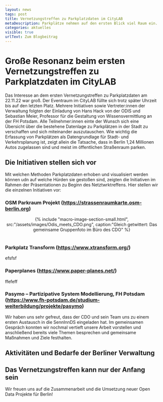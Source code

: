 ```yaml
---
layout: news
tags: post
title: Vernetzungstreffen zu Parkplatzdaten im CityLAB
metaDescription: Parkplätze nehmen auf den ersten Blick viel Raum ein. Doch wie können Parkplatzdaten erfasst und genutzt werden? Um sich diesen Fragestellungen zu nähern fand ein erstes Vernetzungstreffen zwischen verschiedenen Initiativen und Vertreter:innen der Berliner Verwaltung statt.
categories: aktuelles
visible: true
urlText: Zum Blogbeitrag
---
```

# Große Resonanz beim ersten Vernetzungstreffen zu Parkplatzdaten im CityLAB

Das Interesse an dem ersten Vernetzungstreffen zu Parkplatzdaten am 22.11.22 war groß. Der Eventraum im CityLAB füllte sich trotz später Uhrzeit bis auf den letzten Platz. Mehrere Initiativen sowie Vertreter:innen der Verwaltung folgten der Einladung von Hans Hack von der ODIS und Sebastian Meier, Professor für die Gestaltung von Wissensvermittlung an der FH Potsdam. Alle Teilnehmer:innen einte der Wunsch sich eine Übersicht über die bestehene Datenlage zu Parkplätzen in der Stadt zu verschaffen und sich miteinander auszutauschen. Wie wichtig die Erfassung von Parkplätzen als Datengrundlage für Stadt- und Verkehrsplanung ist, zeigt allein die Tatsache, dass in Berlin 1,24 Millionen Autos zugelassen sind und meist im öffentlichen Straßenraum parken. 

## Die Initiativen stellen sich vor

Mit welchen Methoden Parkplatzdaten erhoben und visualisiert werden können udn auf welche Hürden sie gestoßen sind, zeigten die Initiativen im Rahmen der Präsentationen zu Beginn des Netztwrktreffens. Hier stellen wir die einzelnen Initiativen vor:


### OSM Parkraum Projekt (https://strassenraumkarte.osm-berlin.org)
<center>
{% include "macro-image-section-small.html", src:"/assets/images/Odis_meets_CDO.png",  caption:"Gleich getwittert: Das gemeinsame Gruppenfoto im Büro des CDO" %}
</center>
<br>

### Parkplatz Transform (https://www.xtransform.org/)

efsfsf


### Paperplanes (https://www.paper-planes.net/)

ffefeff

### Pasymo – Partizipative System Modellierung, FH Potsdam (https://www.fh-potsdam.de/studium-weiterbildung/projekte/pasymo)

Wir haben uns sehr gefreut, dass der CDO und sein Team uns zu einem ersten Austausch in die SennInnDS eingeladen hat. Im gemeinsamen Gespräch konnten wir nochmal vertieft unsere Arbeit vorstellen und anschließend bereits viele Themen besprechen und gemeinsame Maßnahmen und Ziele festhalten. 

## Aktivitäten und Bedarfe der Berliner Verwaltung


## Das Vernetzungstreffen kann nur der Anfang sein

Wir freuen uns auf die Zusammenarbeit und die Umsetzung neuer Open Data Projekte für Berlin!
